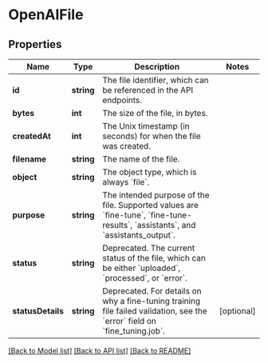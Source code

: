 # OpenAIFile

## Properties
Name | Type | Description | Notes
------------ | ------------- | ------------- | -------------
**id** | **string** | The file identifier, which can be referenced in the API endpoints. | 
**bytes** | **int** | The size of the file, in bytes. | 
**createdAt** | **int** | The Unix timestamp (in seconds) for when the file was created. | 
**filename** | **string** | The name of the file. | 
**object** | **string** | The object type, which is always &#x60;file&#x60;. | 
**purpose** | **string** | The intended purpose of the file. Supported values are &#x60;fine-tune&#x60;, &#x60;fine-tune-results&#x60;, &#x60;assistants&#x60;, and &#x60;assistants_output&#x60;. | 
**status** | **string** | Deprecated. The current status of the file, which can be either &#x60;uploaded&#x60;, &#x60;processed&#x60;, or &#x60;error&#x60;. | 
**statusDetails** | **string** | Deprecated. For details on why a fine-tuning training file failed validation, see the &#x60;error&#x60; field on &#x60;fine_tuning.job&#x60;. | [optional] 

[[Back to Model list]](../README.md#documentation-for-models) [[Back to API list]](../README.md#documentation-for-api-endpoints) [[Back to README]](../README.md)


